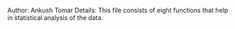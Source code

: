 Author: Ankush Tomar
Details: This file consists of eight functions that help in statistical analysis of the data.

